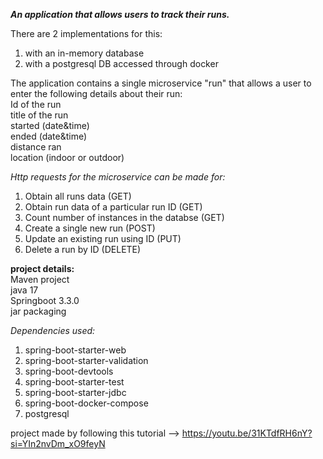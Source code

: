 **_An application that allows users to track their runs._**

There are 2 implementations for this: 
  1. with an in-memory database
  2. with a postgresql DB accessed through docker
     
The application contains a single microservice "run" that allows a user to enter the following details about their run:<br>
Id of the run<br>
title of the run <br>
started (date&time)<br>
ended (date&time)<br>
distance ran<br>
location (indoor or outdoor)

_Http requests for the microservice can be made for:_
  1. Obtain all runs data (GET)
  2. Obtain run data of a particular run ID (GET)
  3. Count number of instances in the databse (GET)
  4. Create a single new run (POST)
  5. Update an existing run using ID (PUT)
  6. Delete a run by ID (DELETE)

**project details:** <br>
Maven project<br>
java 17<br>
Springboot 3.3.0<br>
jar packaging<br>

_Dependencies used:_
1. spring-boot-starter-web
2. spring-boot-starter-validation
3. spring-boot-devtools
4. spring-boot-starter-test
5. spring-boot-starter-jdbc
6. spring-boot-docker-compose
7. postgresql

project made by following this tutorial --> https://youtu.be/31KTdfRH6nY?si=YIn2nvDm_xO9feyN
